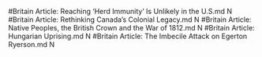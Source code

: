 #Britain
Article: Reaching ‘Herd Immunity’ Is Unlikely in the U.S.md N
#Britain
Article: Rethinking Canada’s Colonial Legacy.md N
#Britain
Article: Native Peoples, the British Crown and the War of 1812.md N
#Britain
Article: Hungarian Uprising.md N
#Britain
Article: The Imbecile Attack on Egerton Ryerson.md N
